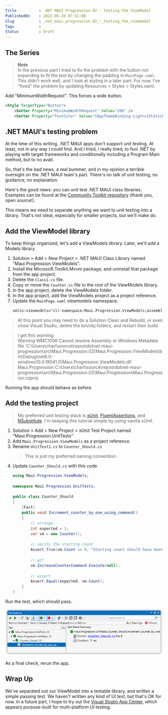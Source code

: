 ```yaml
---  
Title          : .NET MAUI Progression 02 - Testing the ViewModel
PublishedOn    : 2022-06-20 07:51:00  
Slug           : _net_maui_progression_02_-_testing_the_viewmodel
Tags           :  
Status         : Draft  
---
```


## The Series

> **Note**  
> In the previous part I tried to fix the problem with the button not expanding to fit the text by changing the padding in `MainPage.xaml`. This didn't work well, and I look at styling in a later part. For now, I've "fixed" the problem by updating Resources > Styles > Styles.xaml.

Add "MinimumWidthRequest". This forces a wide button.

```xml
<Style TargetType="Button">
    <Setter Property="MinimumWidthRequest" Value="200" />
    <Setter Property="TextColor" Value="{AppThemeBinding Light={StaticResource White}, Dark={StaticResource Primary}}" />
```

## .NET MAUI's testing problem
At the time of this writing, .NET MAUI apps don't support unit testing. At least, not in any way I could find. And I tried, I really tried, to fool .NET by playing with target frameworks and conditionally including a Program Main method, but to no avail. 

So, that's the bad news, a real bummer, and in my opinion a terrible oversight on the .NET MAUI team's part. There's no talk of unit testing, no guidance, no explanation. 

Here's the good news: you can unit test .NET MAUI class libraries. Examples can be found at the [Community Toolkit repository](https://github.com/CommunityToolkit/Maui/tree/main/src/CommunityToolkit.Maui.UnitTests) (thank you, open source!).

This means we need to separate anything we want to unit testing into a library. That's not ideal, especially for smaller projects, but we'll make do.

## Add the ViewModel library
To keep things organized, let's add a ViewModels library. Later, we'll add a Models library.

1.  Solution > Add > New Project > .NET MAUI Class Library named "Maui.Progression.ViewModels".
1.  Install the Microsoft.Toolkit.Mvvm package, and uninstall that package from the app project.
1.  Delete the `Class1.cs` file.
1.  Copy or move the `Counter.cs` file to the root of the ViewModels library.
1.  In the app project, delete the ViewModels folder.
1.  In the app project, add the ViewModels project as a project reference.
1.  Update the `MainPage.xaml` viewmodels namespace.  
    ```xml
    xmlns:viewmodels="clr-namespace:Maui.Progression.ViewModels;assembly=Maui.Progression.ViewModels"
    ```

> At this point you may need to do a Solution Clean and Rebuild, or even close Visual Studio, delete the bin/obj folders, and restart then build.

> I get this warning:  
> Warning	WMC1006	Cannot resolve Assembly or Windows Metadata file 'C:\Users\charl\source\repos\dotnet-maui-progression\src\Maui.Progression.02\Maui.Progression.ViewModels\bin\Debug\net6.0-windows10.0.19041.0\Maui.Progression.ViewModels.dll'	Maui.Progression	C:\Users\charl\source\repos\dotnet-maui-progression\src\Maui.Progression.02\Maui.Progression\Maui.Progression.csproj

Running the app should behave as before.

## Add the testing project
> My preferred unit testing stack is [xUnit](https://xunit.net/), [FluentAssertions](https://fluentassertions.com/), and [NSubstitute](https://nsubstitute.github.io/). I'm keeping this tutorial simple by using vanilla xUnit.

1.  Solution > Add > New Project > xUnit Test Project named "Maui.Progression.UnitTests"
1.  Add `Maui.Progression.ViewModels` as a project reference.
1.  Rename `UnitTest1.cs` to `Counter_Should.cs`  
    > This is just my preferred naming convention.
1.  Update `Counter_Should.cs` with this code.
    ```csharp
    using Maui.Progression.ViewModels;

    namespace Maui.Progression.UnitTests;

    public class Counter_Should
    {
        [Fact]
        public void Increment_counter_by_one_using_command()
        {
            // arrange
            int expected = 1;
            var vm = new Counter();

            // verify the starting count
            Assert.True(vm.Count == 0, "Starting count should have been zero.");

            // act
            vm.IncreaseCounterCommand.Execute(null);

            // assert
            Assert.Equal(expected, vm.Count);
        }
    }
    ```

Run the test, which should pass.

![](2022-06-23-12-46-27.png)

As a final check, rerun the app.

## Wrap Up
We've separated out our ViewModel into a testable library, and written a simple passing test. We haven't written any kind of UI test, but that's OK for now. In a future part, I hope to try out the [Visual Studio App Center](https://appcenter.ms/), which appears purpose-built for multi-platform UI testing.

